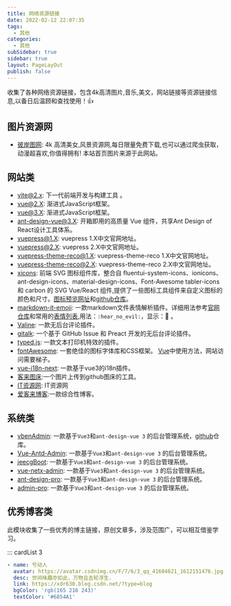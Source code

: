```yaml
---
title: 网络资源链接
date: 2022-02-12 22:07:35
tags:
  - 其他
categories:
  - 其他
subSidebar: true
sidebar: true
layout: PageLayOut
publish: false
---
```


<span>收集了各种网络资源链接，包含4k高清图片,音乐,美文，网站链接等资源链接信息,以备日后温顾和查找使用！👍</span>

<!-- more -->

<Boxx/>

## 图片资源网

- [彼岸图网](https://pic.netbian.com/): 4k 高清美女,风景资源网,每日限量免费下载,也可以通过爬虫获取，动漫超喜欢,你值得拥有! 本站首页图片来源于此网站。

## 网站类
- [vite@2.x](https://vitejs.cn/): 下一代前端开发与构建工具 。
- [vue@2.X](https://cn.vuejs.org/index.html): 渐进式JavaScript框架。
- [vue@3.X](https://v3.cn.vuejs.org/): 渐进式JavaScript框架。
- [ant-design-vue@3.X](https://next.antdv.com/docs/vue/introduce-cn/): 开箱即用的高质量 Vue 组件，共享Ant Design of React设计工具体系。
- [vuepress@1.X](https://v1.vuepress.vuejs.org/zh/): vuepress 1.X中文官网地址。
- [vuepress@2.X](https://v2.vuepress.vuejs.org/zh/): vuepress 2.X中文官网地址。
- [vuepress-theme-reco@1.X](https://vuepress-theme-reco.recoluan.com/): vuepress-theme-reco 1.X中文官网地址。
- [vuepress-theme-reco@2.X](http://v2.vuepress-reco.recoluan.com//): vuepress-theme-reco 2.X中文官网地址。
- [xicons](https://www.xicons.org/#/zh-CN/): 前端 SVG 图标组件库，整合自 fluentui-system-icons、ionicons、ant-design-icons、material-design-icons、Font-Awesome tabler-icons 和 carbon 的 SVG Vue/React 组件,提供了一些图标工具组件来自定义图标的颜色和尺寸。[图标预览网址](https://www.xicons.org)和[github仓库](https://github.com/07akioni/xicons/blob/main/README.zh-CN.md#%E5%AE%89%E8%A3%85)。
- [markdown-it-emoji](https://github.com/markdown-it/markdown-it-emoji): 一款markdown文件表情解析插件。详细用法参考[官网仓库](https://github.com/markdown-it/markdown-it-emoji)和常用的[表情列表](https://github.com/markdown-it/markdown-it-emoji/blob/master/lib/data/full.json),用法：`:hear_no_evil:`，显示：:hear_no_evil: 。
- [Valine](https://valine.js.org/quickstart.html): 一款无后台评论插件。
- [gitalk](https://github.com/gitalk/gitalk/blob/master/readme-cn.md): 一个基于 GitHub Issue 和 Preact 开发的无后台评论插件。
- [typed.js](https://mattboldt.com/demos/typed-js/): 一款文本打印机特效的插件。
- [fontAwesome](https://fontawesome.com/): 一套绝佳的图标字体库和CSS框架。 [Vue](https://fontawesome.com/docs/web/use-with/vue/)中使用方法，网站访问需要梯子。
- [vue-i18n-next](https://github.com/intlify/vue-i18n-next): 一款基于vue3的i18n插件。
- [客来图床](https://img.itclan.cn/#/help):一个图片上传到github图床的工具。
- [IT资源网](https://itclan.cn/): IT资源网
- [爱客来博客](https://coder.itclan.cn/):一款综合性博客。

## 系统类
- [vbenAdmin](https://vvbin.cn/next/#/login): 一款基于`Vue3`和`ant-design-vue 3` 的后台管理系统，[github](https://github.com/vbenjs/vue-vben-admin)仓库。
- [Vue-Antd-Admin](https://iczer.gitee.io/vue-antd-admin/#/login):  一款基于`Vue3`和`ant-design-vue 3` 的后台管理系统。
- [jeecgBoot](http://boot3.jeecg.com/login?redirect=/dashboard/analysis):  一款基于`Vue3`和`ant-design-vue 3` 的后台管理系统。
- [vue-netx-admin](https://lyt-top.gitee.io/vue-next-admin-preview/#/login):  一款基于`Vue3`和`ant-design-vue 3` 的后台管理系统。
- [ant-design-pro](https://preview.pro.antdv.com/dashboard/workplace): 一款基于`Vue3`和`ant-design-vue 3` 的后台管理系统。
- [admin-pro](https://admin.makeit.vip/start): 一款基于`Vue3`和`ant-design-vue 3` 的后台管理系统。

## 优秀博客类

此模块收集了一些优秀的博主链接，原创文章多，涉及范围广，可以相互借鉴学习。

::: cardList 3

```yaml
- name: 兮动人
  avatar: https://avatar.csdnimg.cn/F/7/6/3_qq_41684621_1612151476.jpg
  desc: 世间味趣亦如此，万物且去轮浮生.
  link: https://xdr630.blog.csdn.net/?type=blog
  bgColor: 'rgb(165 216 243)'
  textColor: '#6854A1'
```

<Reward/>
